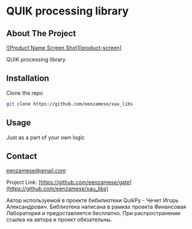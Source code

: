<div align="center"><h1 align="left">QUIK processing library</h1></div>


<!-- ABOUT THE PROJECT -->
## About The Project
[![Product Name Screen Shot][product-screen]](https://example.com)

QUIK processing library

## Installation

Clone the repo
   ```sh
   git clone https://github.com/eenzamese/xau_libs
   ```

## Usage

Just as a part of your own logic

## Contact

eenzamese@gmail.com

Project Link: [https://github.com/eenzamese/gate](https://github.com/eenzamese/xau_libs)


Автор используемой в проекте бибилиотеки QuikPy - Чечет Игорь Александрович.
Библиотека написана в рамках проекта Финансовая Лаборатория и предоставляется бесплатно. При распространении ссылка на автора и проект обязательны.